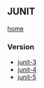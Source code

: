 ## JUNIT

[home](../index-java.md)

### Version

- [junit-3](notes-junit3.md)
- [junit-4](notes-junit4.md)
- [junit-5](notes-junit5.md)